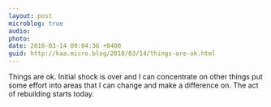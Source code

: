 ```yaml
---
layout: post
microblog: true
audio: 
photo: 
date: 2018-03-14 09:04:36 +0400
guid: http://kaa.micro.blog/2018/03/14/things-are-ok.html
---
```

Things are ok. Initial shock is over and I can concentrate on other things put some effort into areas that I can change and make a difference on. The act of rebuilding starts today.
